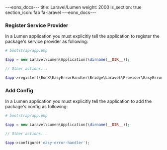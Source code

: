 ---eonx_docs---
title: Laravel/Lumen
weight: 2000
is_section: true
section_icon: fab fa-laravel
---eonx_docs---

### Register Service Provider

In a Lumen application you must explicitly tell the application to register the package's service provider as following:

```php
# bootstrap/app.php

$app = new Laravel\Lumen\Application(\dirname(__DIR__));

// Other actions...

$app->register(\EonX\EasyErrorHandler\Bridge\Laravel\Provider\EasyErrorHandlerServiceProvider::class);
```

### Add Config

In a Lumen application you must explicitly tell the application to add the package's config as following:

```php
# bootstrap/app.php

$app = new Laravel\Lumen\Application(\dirname(__DIR__));

// Other actions...

$app->configure('easy-error-handler');
```

[1]: https://getcomposer.org/
